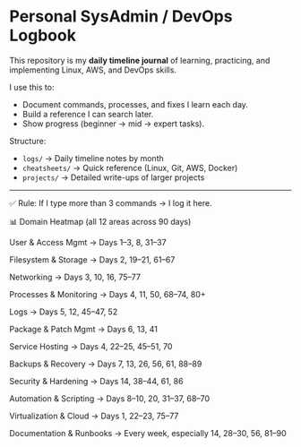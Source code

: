 # Personal SysAdmin / DevOps Logbook

This repository is my **daily timeline journal** of learning, practicing, and implementing Linux, AWS, and DevOps skills.  

I use this to:
- Document commands, processes, and fixes I learn each day.
- Build a reference I can search later.
- Show progress (beginner → mid → expert tasks).

Structure:
- `logs/` → Daily timeline notes by month
- `cheatsheets/` → Quick reference (Linux, Git, AWS, Docker)
- `projects/` → Detailed write-ups of larger projects

---
✅ Rule: If I type more than 3 commands → I log it here.

📊 Domain Heatmap (all 12 areas across 90 days)

User & Access Mgmt → Days 1–3, 8, 31–37

Filesystem & Storage → Days 2, 19–21, 61–67

Networking → Days 3, 10, 16, 75–77

Processes & Monitoring → Days 4, 11, 50, 68–74, 80+

Logs → Days 5, 12, 45–47, 52

Package & Patch Mgmt → Days 6, 13, 41

Service Hosting → Days 4, 22–25, 45–51, 70

Backups & Recovery → Days 7, 13, 26, 56, 61, 88–89

Security & Hardening → Days 14, 38–44, 61, 86

Automation & Scripting → Days 8–10, 20, 31–37, 68–70

Virtualization & Cloud → Days 1, 22–23, 75–77

Documentation & Runbooks → Every week, especially 14, 28–30, 56, 81–90
